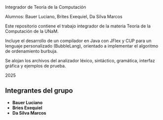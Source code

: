 Integrador de Teoría de la Computación

Alumnos: Bauer Luciano, Brites Exequiel, Da Silva Marcos

Este repositorio contiene el trabajo integrador de la materia Teoría de la Computación de la UNaM.

Incluye el desarrollo de un compilador en Java con JFlex y CUP para un lenguaje personalizado (BubbleLang), orientado a implementar el algoritmo de ordenamiento burbuja.

Se alojan los archivos del analizador léxico, sintáctico, gramática, interfaz gráfica y ejemplos de prueba.

2025

## Integrantes del grupo

- **Bauer Luciano**
- **Bries Exequiel**
- **Da Silva Marcos**

